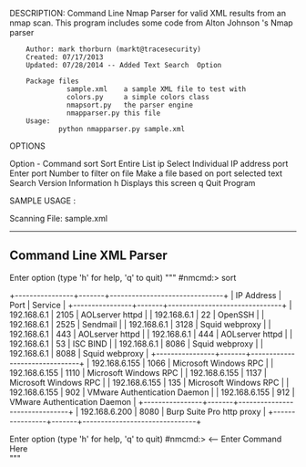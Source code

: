DESCRIPTION:
Command Line Nmap Parser for valid XML results from an nmap scan.
This program includes some code from Alton Johnson 's Nmap parser

        Author: mark thorburn (markt@tracesecurity)
        Created: 07/17/2013
        Updated: 07/28/2014 -- Added Text Search  Option

        Package files
                  sample.xml    a sample XML file to test with
                  colors.py     a simple colors class
                  nmapsort.py   the parser engine
                  nmapparser.py this file
        Usage:
                python nmapparser.py sample.xml

OPTIONS 

 Option - Command 
   sort			 Sort Entire List 
   ip <ip address>	 Select Individual IP address
   port <port Number>	 Enter port Number to filter on
   file			 Make a file based on port selected
   text			 Search Version Information 
   h			 Displays this screen
   q			 Quit Program

SAMPLE USAGE :

Scanning File:  sample.xml

 ------------------------------------------------------------------------
  Command Line XML Parser 
 ------------------------------------------------------------------------
 
Enter option (type 'h' for help, 'q' to quit)
"""
#nmcmd:> sort

 +----------------+-------+-------------------------------+
 | IP Address     | Port  | Service                       |
 +----------------+-------+-------------------------------+
 | 192.168.6.1    | 2105  | AOLserver httpd               |
 | 192.168.6.1    | 22    | OpenSSH                       |
 | 192.168.6.1    | 2525  | Sendmail                      |
 | 192.168.6.1    | 3128  | Squid webproxy                |
 | 192.168.6.1    | 443   | AOLserver httpd               |
 | 192.168.6.1    | 444   | AOLserver httpd               |
 | 192.168.6.1    | 53    | ISC BIND                      |
 | 192.168.6.1    | 8086  | Squid webproxy                |
 | 192.168.6.1    | 8088  | Squid webproxy                |
 +----------------+-------+-------------------------------+
 | 192.168.6.155  | 1066  | Microsoft Windows RPC         |
 | 192.168.6.155  | 1110  | Microsoft Windows RPC         |
 | 192.168.6.155  | 1137  | Microsoft Windows RPC         |
 | 192.168.6.155  | 135   | Microsoft Windows RPC         |
 | 192.168.6.155  | 902   | VMware Authentication Daemon  |
 | 192.168.6.155  | 912   | VMware Authentication Daemon  |
 +----------------+-------+-------------------------------+
 | 192.168.6.200  | 8080  | Burp Suite Pro http proxy     |
 +----------------+-------+-------------------------------+

Enter option (type 'h' for help, 'q' to quit)
#nmcmd:>      <-- Enter Command Here  
"""
